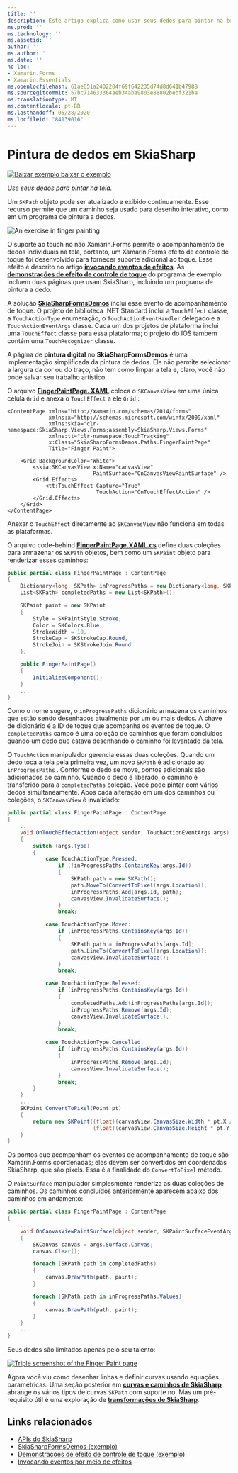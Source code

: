 ```yaml
---
title: ''
description: Este artigo explica como usar seus dedos para pintar na tela do SkiaSharp em um Xamarin.Forms aplicativo e demonstra isso com o código de exemplo.
ms.prod: ''
ms.technology: ''
ms.assetid: ''
author: ''
ms.author: ''
ms.date: ''
no-loc:
- Xamarin.Forms
- Xamarin.Essentials
ms.openlocfilehash: 61ae651a2402204f69f642235d74d8d641b47988
ms.sourcegitcommit: 57bc714633364aeb34aba9803e88802bebf321ba
ms.translationtype: MT
ms.contentlocale: pt-BR
ms.lasthandoff: 05/28/2020
ms.locfileid: "84139016"
---
```

# <a name="finger-painting-in-skiasharp"></a>Pintura de dedos em SkiaSharp

[![Baixar exemplo ](~/media/shared/download.png) baixar o exemplo](https://docs.microsoft.com/samples/xamarin/xamarin-forms-samples/skiasharpforms-demos)

_Use seus dedos para pintar na tela._

Um `SKPath` objeto pode ser atualizado e exibido continuamente. Esse recurso permite que um caminho seja usado para desenho interativo, como em um programa de pintura a dedos.

![](finger-paint-images/fingerpaintsample.png "An exercise in finger painting")

O suporte ao touch no não Xamarin.Forms permite o acompanhamento de dedos individuais na tela, portanto, um Xamarin.Forms efeito de controle de toque foi desenvolvido para fornecer suporte adicional ao toque. Esse efeito é descrito no artigo [**invocando eventos de efeitos**](~/xamarin-forms/app-fundamentals/effects/touch-tracking.md). As [**demonstrações de efeito de controle de toque**](https://docs.microsoft.com/samples/xamarin/xamarin-forms-samples/effects-touchtrackingeffect/) do programa de exemplo incluem duas páginas que usam SkiaSharp, incluindo um programa de pintura a dedo.

A solução [**SkiaSharpFormsDemos**](https://docs.microsoft.com/samples/xamarin/xamarin-forms-samples/skiasharpforms-demos) inclui esse evento de acompanhamento de toque. O projeto de biblioteca .NET Standard inclui a `TouchEffect` classe, a `TouchActionType` enumeração, o `TouchActionEventHandler` delegado e a `TouchActionEventArgs` classe. Cada um dos projetos de plataforma inclui uma `TouchEffect` classe para essa plataforma; o projeto do IOS também contém uma `TouchRecognizer` classe.

A página de **pintura digital** no **SkiaSharpFormsDemos** é uma implementação simplificada da pintura de dedos. Ele não permite selecionar a largura da cor ou do traço, não tem como limpar a tela e, claro, você não pode salvar seu trabalho artístico.

O arquivo [**FingerPaintPage. XAML**](https://github.com/xamarin/xamarin-forms-samples/blob/master/SkiaSharpForms/Demos/Demos/SkiaSharpFormsDemos/Paths/FingerPaintPage.xaml) coloca o `SKCanvasView` em uma única célula `Grid` e anexa o `TouchEffect` a ele `Grid` :

```xaml
<ContentPage xmlns="http://xamarin.com/schemas/2014/forms"
             xmlns:x="http://schemas.microsoft.com/winfx/2009/xaml"
             xmlns:skia="clr-namespace:SkiaSharp.Views.Forms;assembly=SkiaSharp.Views.Forms"
             xmlns:tt="clr-namespace:TouchTracking"
             x:Class="SkiaSharpFormsDemos.Paths.FingerPaintPage"
             Title="Finger Paint">

    <Grid BackgroundColor="White">
        <skia:SKCanvasView x:Name="canvasView"
                           PaintSurface="OnCanvasViewPaintSurface" />
        <Grid.Effects>
            <tt:TouchEffect Capture="True"
                            TouchAction="OnTouchEffectAction" />
        </Grid.Effects>
    </Grid>
</ContentPage>
```

Anexar o `TouchEffect` diretamente ao `SKCanvasView` não funciona em todas as plataformas.

O arquivo code-behind [**FingerPaintPage.XAML.cs**](https://github.com/xamarin/xamarin-forms-samples/blob/master/SkiaSharpForms/Demos/Demos/SkiaSharpFormsDemos/Paths/FingerPaintPage.xaml.cs) define duas coleções para armazenar os `SKPath` objetos, bem como um `SKPaint` objeto para renderizar esses caminhos:

```csharp
public partial class FingerPaintPage : ContentPage
{
    Dictionary<long, SKPath> inProgressPaths = new Dictionary<long, SKPath>();
    List<SKPath> completedPaths = new List<SKPath>();

    SKPaint paint = new SKPaint
    {
        Style = SKPaintStyle.Stroke,
        Color = SKColors.Blue,
        StrokeWidth = 10,
        StrokeCap = SKStrokeCap.Round,
        StrokeJoin = SKStrokeJoin.Round
    };

    public FingerPaintPage()
    {
        InitializeComponent();
    }
    ...
}
```

Como o nome sugere, o `inProgressPaths` dicionário armazena os caminhos que estão sendo desenhados atualmente por um ou mais dedos. A chave de dicionário é a ID de toque que acompanha os eventos de toque. O `completedPaths` campo é uma coleção de caminhos que foram concluídos quando um dedo que estava desenhando o caminho foi levantado da tela.

O `TouchAction` manipulador gerencia essas duas coleções. Quando um dedo toca a tela pela primeira vez, um novo `SKPath` é adicionado ao `inProgressPaths` . Conforme o dedo se move, pontos adicionais são adicionados ao caminho. Quando o dedo é liberado, o caminho é transferido para a `completedPaths` coleção. Você pode pintar com vários dedos simultaneamente. Após cada alteração em um dos caminhos ou coleções, o `SKCanvasView` é invalidado:

```csharp
public partial class FingerPaintPage : ContentPage
{
    ...
    void OnTouchEffectAction(object sender, TouchActionEventArgs args)
    {
        switch (args.Type)
        {
            case TouchActionType.Pressed:
                if (!inProgressPaths.ContainsKey(args.Id))
                {
                    SKPath path = new SKPath();
                    path.MoveTo(ConvertToPixel(args.Location));
                    inProgressPaths.Add(args.Id, path);
                    canvasView.InvalidateSurface();
                }
                break;

            case TouchActionType.Moved:
                if (inProgressPaths.ContainsKey(args.Id))
                {
                    SKPath path = inProgressPaths[args.Id];
                    path.LineTo(ConvertToPixel(args.Location));
                    canvasView.InvalidateSurface();
                }
                break;

            case TouchActionType.Released:
                if (inProgressPaths.ContainsKey(args.Id))
                {
                    completedPaths.Add(inProgressPaths[args.Id]);
                    inProgressPaths.Remove(args.Id);
                    canvasView.InvalidateSurface();
                }
                break;

            case TouchActionType.Cancelled:
                if (inProgressPaths.ContainsKey(args.Id))
                {
                    inProgressPaths.Remove(args.Id);
                    canvasView.InvalidateSurface();
                }
                break;
        }
    }
    ...
    SKPoint ConvertToPixel(Point pt)
    {
        return new SKPoint((float)(canvasView.CanvasSize.Width * pt.X / canvasView.Width),
                           (float)(canvasView.CanvasSize.Height * pt.Y / canvasView.Height));
    }
}
```

Os pontos que acompanham os eventos de acompanhamento de toque são Xamarin.Forms coordenadas; eles devem ser convertidos em coordenadas SkiaSharp, que são pixels. Essa é a finalidade do `ConvertToPixel` método.

O `PaintSurface` manipulador simplesmente renderiza as duas coleções de caminhos. Os caminhos concluídos anteriormente aparecem abaixo dos caminhos em andamento:

```csharp
public partial class FingerPaintPage : ContentPage
{
    ...
    void OnCanvasViewPaintSurface(object sender, SKPaintSurfaceEventArgs args)
    {
        SKCanvas canvas = args.Surface.Canvas;
        canvas.Clear();

        foreach (SKPath path in completedPaths)
        {
            canvas.DrawPath(path, paint);
        }

        foreach (SKPath path in inProgressPaths.Values)
        {
            canvas.DrawPath(path, paint);
        }
    }
    ...
}
```

Seus dedos são limitados apenas pelo seu talento:

[![](finger-paint-images/fingerpaint-small.png "Triple screenshot of the Finger Paint page")](finger-paint-images/fingerpaint-large.png#lightbox "Triple screenshot of the Finger Paint page")

Agora você viu como desenhar linhas e definir curvas usando equações paramétricas. Uma seção posterior em [**curvas e caminhos de SkiaSharp**](../curves/index.md) abrange os vários tipos de curvas `SKPath` com suporte no. Mas um pré-requisito útil é uma exploração de [**transformações de SkiaSharp**](../transforms/index.md).

## <a name="related-links"></a>Links relacionados

- [APIs do SkiaSharp](https://docs.microsoft.com/dotnet/api/skiasharp)
- [SkiaSharpFormsDemos (exemplo)](https://docs.microsoft.com/samples/xamarin/xamarin-forms-samples/skiasharpforms-demos)
- [Demonstrações de efeito de controle de toque (exemplo)](https://docs.microsoft.com/samples/xamarin/xamarin-forms-samples/effects-touchtrackingeffect/)
- [Invocando eventos por meio de efeitos](~/xamarin-forms/app-fundamentals/effects/touch-tracking.md)

